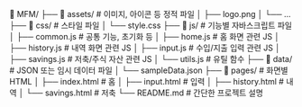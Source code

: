 📁 MFM/
├── 📁 assets/              # 이미지, 아이콘 등 정적 파일
│   ├── logo.png
│   └── ...
├── 📁 css/                 # 스타일 파일
│   └── style.css
├── 📁 js/                  # 기능별 자바스크립트 파일
│   ├── common.js            # 공통 기능, 초기화 등
│   ├── home.js            # 홈 화면 관련 JS
│   ├── history.js         # 내역 화면 관련 JS
│   ├── input.js           # 수입/지출 입력 관련 JS
│   ├── savings.js         # 저축/주식 자산 관련 JS
│   └── utils.js           # 유틸 함수
├── 📁 data/                # JSON 또는 임시 데이터 파일
│   └── sampleData.json
├── 📁 pages/               # 화면별 HTML
│   ├── index.html         # 홈
│   ├── input.html         # 입력
│   ├── history.html       # 내역
│   └── savings.html       # 저축
└── README.md              # 간단한 프로젝트 설명

